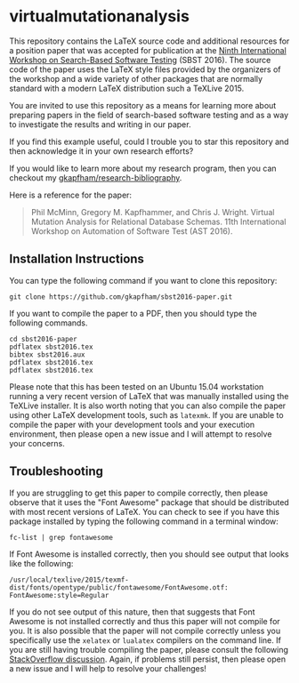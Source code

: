 # virtualmutationanalysis

This repository contains the LaTeX source code and additional resources for a position paper that was accepted for
publication at the [Ninth International Workshop on Search-Based Software
Testing](https://cse.sc.edu/~ggay/sbst2016/) (SBST 2016).  The source code of the paper uses the LaTeX style files
provided by the organizers of the workshop and a wide variety of other packages that are normally standard with a modern
LaTeX distribution such a TeXLive 2015.

You are invited to use this repository as a means for learning more about preparing papers in the field of search-based
software testing and as a way to investigate the results and writing in our paper. 

If you find this example useful,
could I trouble you to star this repository and then acknowledge it in your own research efforts? 

If you would like to
learn more about my research program, then you can checkout my
[gkapfham/research-bibliography](https://github.com/gkapfham/research-bibliography).

Here is a reference for the paper:

> Phil McMinn, Gregory M. Kapfhammer, and Chris J. Wright.
> Virtual Mutation Analysis for Relational Database Schemas.
> 11th International Workshop on Automation of Software Test (AST 2016).

## Installation Instructions

You can type the following command if you want to clone this repository:

```shell
git clone https://github.com/gkapfham/sbst2016-paper.git
```

If you want to compile the paper to a PDF, then you should type the following commands.

```shell
cd sbst2016-paper
pdflatex sbst2016.tex
bibtex sbst2016.aux
pdflatex sbst2016.tex
pdflatex sbst2016.tex
```

Please note that this has been tested on an Ubuntu 15.04 workstation running a very recent version of LaTeX that was
manually installed using the TeXLive installer.  It is also worth noting that you can also compile the paper using other
LaTeX development tools, such as `latexmk`. If you are unable to compile the paper with your development tools and your
execution environment, then please open a new issue and I will attempt to resolve your concerns.

## Troubleshooting

If you are struggling to get this paper to compile correctly, then please observe that it uses the "Font Awesome"
package that should be distributed with most recent versions of LaTeX. You can check to see if you have this package
installed by typing the following command in a terminal window:

```shell
fc-list | grep fontawesome
```

If Font Awesome is installed correctly, then you should see output that looks like the following:

```shell
/usr/local/texlive/2015/texmf-dist/fonts/opentype/public/fontawesome/FontAwesome.otf: FontAwesome:style=Regular
```

If you do not see output of this nature, then that suggests that Font Awesome is not installed correctly and thus this
paper will not compile for you. It is also possible that the paper will not compile correctly unless you
specifically use the `xelatex` or `lualatex` compilers on the command line. If you are still having trouble compiling
the paper, please consult the following [StackOverflow
discussion](http://tex.stackexchange.com/questions/193900/how-to-use-fontawesome-package-in-moderncv). Again, if
problems still persist, then please open a new issue and I will help to resolve your challenges!
